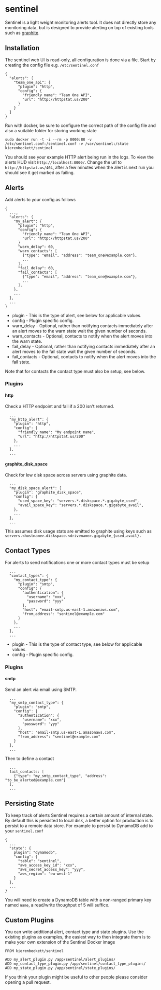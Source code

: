 sentinel
========

Sentinel is a light weight monitoring alerts tool.  It does not directly store any monitoring data, but is designed to provide alerting on top of existing tools such as [graphite](http://graphiteapp.org/).

Installation
------------

The sentinel web UI is read-only, all configuration is done via a file.  Start by creating the config file e.g. `/etc/sentinel.conf`

```
{
  "alerts": {
    "team_one_api": {
      "plugin": "http",
      "config": {
        "friendly_name": "Team One API",
        "url": "http://httpstat.us/200"
      }
    }
  }
}
```

Run with docker, be sure to configure the correct path of the config file and also a suitable folder for storing working state

```
sudo docker run -t -i --rm -p 8000:80 -v /etc/sentinel.conf:/sentinel.conf -v /var/sentinel:/state kierenbeckett/sentinel
```

You should see your example HTTP alert being run in the logs.  To view the alerts HUD visit `http://localhost:8000/`.  Change the url to `http://httpstat.us/404`, after a few minutes when the alert is next run you should see it get marked as failing.

Alerts
------

Add alerts to your config as follows

```
{
  ...,
  "alerts": {
    "my_alert": {
      "plugin": "http",
      "config": {
        "friendly_name": "Team One API",
        "url": "http://httpstat.us/200"
      }
      "warn_delay": 60,
      "warn_contacts": [
        {"type": "email", "address": "team_one@example.com"},
        ...
      ],
      "fail_delay": 60,
      "fail_contacts": [
        {"type": "email", "address": "team_one@example.com"},
        ...
      ],
    },
    ...
  },
  ...
}
```

* plugin - This is the type of alert, see below for applicable values.
* config - Plugin specific config.
* warn_delay - Optional, rather than notifying contacts immediately after an alert moves to the warn state wait the given number of seconds.
* warn_contacts - Optional, contacts to notify when the alert moves into the warn state.
* fail_delay - Optional, rather than notifying contacts immediately after an alert moves to the fail state wait the given number of seconds.
* fail_contacts - Optional, contacts to notify when the alert moves into the fail state.

Note that for contacts the contact type must also be setup, see below.

### Plugins

#### http

Check a HTTP endpoint and fail if a 200 isn't returned.

```
  ...
  "my_http_alert": {
    "plugin": "http",
    "config": {
      "friendly_name": "My endpoint name",
      "url": "http://httpstat.us/200"
    },
    ...
  },
  ...
```

#### graphite_disk_space

Check for low disk space across servers using graphite data.

```
  ...
  "my_disk_space_alert": {
    "plugin": "graphite_disk_space",
    "config": {
      "used_space_key": "servers.*.diskspace.*.gigabyte_used",
      "avail_space_key": "servers.*.diskspace.*.gigabyte_avail",
    },
    ...
  },
  ...
```

This assumes disk usage stats are emitted to graphite using keys such as `servers.<hostname>.diskspace.<drivename>.gigabyte_{used,avail}.`

Contact Types
-------------

For alerts to send notifications one or more contact types must be setup

```
  ...
  "contact_types": {
    "my_contact_type": {
      "plugin": "smtp",
      "config": {
        "authentication": {
          "username": "xxx",
          "password": "yyy"
        },
        "host": "email-smtp.us-east-1.amazonaws.com",
        "from_address": "sentinel@example.com"
      }
    },
    ...
  },
  ...
```

* plugin - This is the type of contact type, see below for applicable values.
* config - Plugin specific config.

### Plugins

#### smtp

Send an alert via email using SMTP.

```
  ...
  "my_smtp_contact_type": {
    "plugin": "smtp",
    "config": {
      "authentication": {
        "username": "xxx",
        "password": "yyy"
      },
      "host": "email-smtp.us-east-1.amazonaws.com",
      "from_address": "sentinel@example.com"
    }
  },
  ...
```

Then to define a contact

```
  ...
  fail_contacts: [
    {"type": "my_smtp_contact_type", "address": "to_be_alerted@example.com"}
  ],
  ...
```

Persisting State
----------------

To keep track of alerts Sentinel requires a certain amount of internal state.  By default this is persisted to local disk, a better option for production is to persist to a remote data store.  For example to persist to DynamoDB add to your `sentinel.conf`

```
{
  ...
  "state": {
    plugin": "dynamodb",
    "config": {
      "table": "sentinel",
      "aws_access_key_id": "xxx",
      "aws_secret_access_key": "yyy",
      "aws_region": "eu-west-1"
    }
  },
  ...
}
```

You will need to create a DynamoDB table with a non-ranged primary key named `name`, a read/write thoughput of 5 will suffice.

Custom Plugins
--------------

You can write additional alert, contact type and state plugins.  Use the existing plugins as examples, the easiest way to then integrate them is to make your own extension of the Sentinel Docker image

```
FROM kierenbeckett/sentinel

ADD my_alert_plugin.py /app/sentinel/alert_plugins/
ADD my_contact_type_plugin.py /app/sentinel/contact_type_plugins/
ADD my_state_plugin.py /app/sentinel/state_plugins/
```

If you think your plugin might be useful to other people please consider opening a pull request.
